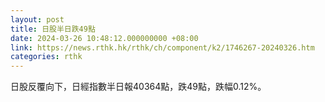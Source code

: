 ```yaml
---
layout: post
title: 日股半日跌49點
date: 2024-03-26 10:48:12.000000000 +08:00
link: https://news.rthk.hk/rthk/ch/component/k2/1746267-20240326.htm
categories: rthk
---
```


日股反覆向下，日經指數半日報40364點，跌49點，跌幅0.12%。
